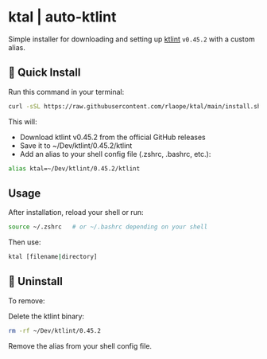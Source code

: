 # ktal | auto-ktlint

Simple installer for downloading and setting up [ktlint](https://github.com/pinterest/ktlint) `v0.45.2` with a custom alias.

## 🚀 Quick Install

Run this command in your terminal:

```bash
curl -sSL https://raw.githubusercontent.com/rlaope/ktal/main/install.sh | bash
```

This will:
- Download ktlint v0.45.2 from the official GitHub releases
- Save it to ~/Dev/ktlint/0.45.2/ktlint
- Add an alias to your shell config file (.zshrc, .bashrc, etc.):

```bash
alias ktal=~/Dev/ktlint/0.45.2/ktlint
```

##  Usage
After installation, reload your shell or run:

```bash
source ~/.zshrc   # or ~/.bashrc depending on your shell
```
Then use:
```bash
ktal [filename|directory]
```

## 🔄 Uninstall
To remove: 

Delete the ktlint binary:
```bash
rm -rf ~/Dev/ktlint/0.45.2
```
Remove the alias from your shell config file.


